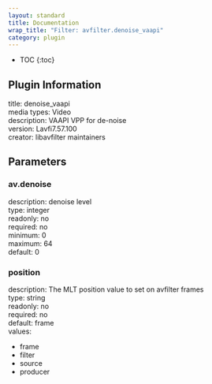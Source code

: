 ```yaml
---
layout: standard
title: Documentation
wrap_title: "Filter: avfilter.denoise_vaapi"
category: plugin
---
```

* TOC
{:toc}

## Plugin Information

title: denoise_vaapi  
media types:
Video  
description: VAAPI VPP for de-noise  
version: Lavfi7.57.100  
creator: libavfilter maintainers  

## Parameters

### av.denoise

  
description:
denoise level  
type: integer  
readonly: no  
required: no  
minimum: 0  
maximum: 64  
default: 0  

### position

  
description:
The MLT position value to set on avfilter frames  
type: string  
readonly: no  
required: no  
default: frame  
values:  

* frame
* filter
* source
* producer

